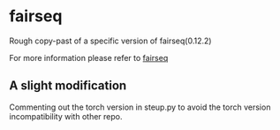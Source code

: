 # fairseq

Rough copy-past of a specific version of fairseq(0.12.2)

For more information please refer to [fairseq](https://github.com/facebookresearch/fairseq)

## A slight modification

Commenting out the torch version in steup.py to avoid the torch version incompatibility with other repo.
